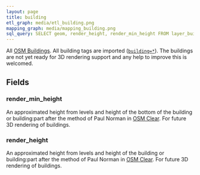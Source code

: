 ```yaml
---
layout: page
title: building
etl_graph: media/etl_building.png
mapping_graph: media/mapping_building.png
sql_query: SELECT geom, render_height, render_min_height FROM layer_building(ST_SetSRID('BOX3D(-20037508.34 -20037508.34, 20037508.34 20037508.34)'::box3d, 3857 ), 14)
---
```

All [OSM Buildings](http://wiki.openstreetmap.org/wiki/Buildings). All building tags are imported ([`building=*`](http://wiki.openstreetmap.org/wiki/Key:building)). The buildings are not yet ready for 3D rendering support and any help to improve
this is welcomed.

## Fields

### render_min_height

An approximated height from levels and height of the bottom of the building or building:part after the method of Paul Norman in [OSM Clear](https://github.com/ClearTables/osm-clear). For future 3D rendering of buildings.

### render_height

An approximated height from levels and height of the building or building:part after the method of Paul Norman in [OSM Clear](https://github.com/ClearTables/osm-clear). For future 3D rendering of buildings.




